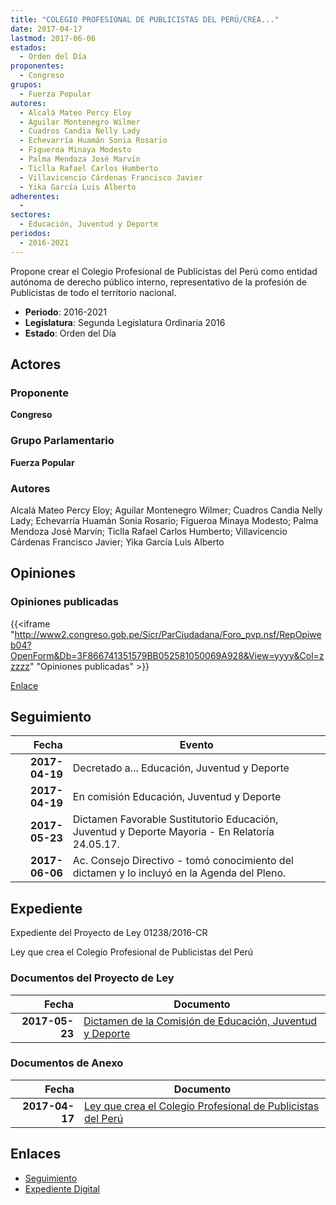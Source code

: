 ```yaml
---
title: "COLEGIO PROFESIONAL DE PUBLICISTAS DEL PERÚ/CREA..."
date: 2017-04-17
lastmod: 2017-06-06
estados: 
  - Orden del Día
proponentes: 
  - Congreso
grupos: 
  - Fuerza Popular
autores: 
  - Alcalá Mateo Percy Eloy
  - Aguilar Montenegro Wilmer
  - Cuadros Candia Nelly Lady
  - Echevarría Huamán Sonia Rosario
  - Figueroa Minaya Modesto
  - Palma Mendoza José Marvín
  - Ticlla Rafael Carlos Humberto
  - Villavicencio Cárdenas Francisco Javier
  - Yika García Luis Alberto
adherentes: 
  - 
sectores: 
  - Educación, Juventud y Deporte
periodos: 
  - 2016-2021
---
```


Propone crear el Colegio Profesional de Publicistas del Perú como entidad autónoma de derecho público interno, representativo de la profesión de Publicistas de todo el territorio nacional.

- **Periodo**: 2016-2021
- **Legislatura**: Segunda Legislatura Ordinaria 2016
- **Estado**: Orden del Día

## Actores

### Proponente

**Congreso**

### Grupo Parlamentario

**Fuerza Popular**

### Autores

Alcalá Mateo Percy Eloy; Aguilar Montenegro Wilmer; Cuadros Candia Nelly Lady; Echevarría Huamán Sonia Rosario; Figueroa Minaya Modesto; Palma Mendoza José Marvín; Ticlla Rafael Carlos Humberto; Villavicencio Cárdenas Francisco Javier; Yika García Luis Alberto


## Opiniones

### Opiniones publicadas

{{<iframe "http://www2.congreso.gob.pe/Sicr/ParCiudadana/Foro_pvp.nsf/RepOpiweb04?OpenForm&Db=3F866741351579BB052581050069A928&View=yyyy&Col=zzzzz" "Opiniones publicadas" >}}

[Enlace](http://www2.congreso.gob.pe/Sicr/ParCiudadana/Foro_pvp.nsf/RepOpiweb04?OpenForm&Db=3F866741351579BB052581050069A928&View=yyyy&Col=zzzzz)

## Seguimiento

| Fecha | Evento |
|------:|--------|
| **2017-04-19** | Decretado a... Educación, Juventud y Deporte|
| **2017-04-19** | En comisión Educación, Juventud y Deporte|
| **2017-05-23** | Dictamen Favorable Sustitutorio Educación, Juventud y Deporte Mayoria - En Relatoría 24.05.17.|
| **2017-06-06** | Ac. Consejo Directivo - tomó conocimiento del dictamen y lo incluyó en la Agenda del Pleno.|


## Expediente

Expediente del Proyecto de Ley 01238/2016-CR

Ley que crea el Colegio Profesional de Publicistas del Perú


### Documentos del Proyecto de Ley

| Fecha | Documento |
|------:|--------|
| **2017-05-23** | [Dictamen de la Comisión de Educación, Juventud y Deporte](http://www.leyes.congreso.gob.pe/Documentos/2016_2021/Dictamenes/Proyectos_de_Ley/01238DC10MAY20170523.pdf) |

### Documentos de Anexo

| Fecha | Documento |
|------:|--------|
| **2017-04-17** | [Ley que crea el Colegio Profesional de Publicistas del Perú](http://www.leyes.congreso.gob.pe/Documentos/2016_2021/Proyectos_de_Ley_y_de_Resoluciones_Legislativas/PL0123820170417.pdf) |

## Enlaces 

- [Seguimiento](http://www2.congreso.gob.pe/Sicr/TraDocEstProc/CLProLey2016.nsf/f7fff46988ca05b1052578e100829cc7/f39f13359a07e1800525810500663e5c?OpenDocument)
- [Expediente Digital](http://www2.congreso.gob.pehttp://www2.congreso.gob.pe/Sicr/TraDocEstProc/CLProLey2016.nsf/f7fff46988ca05b1052578e100829cc7/f39f13359a07e1800525810500663e5c?OpenDocument&Click=05257FB7005EB655.eb71d0cf91d8294e05256cdf006b5706/$Body/0.1C6C)
